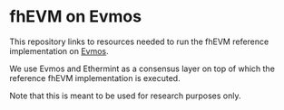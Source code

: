 # fhEVM on Evmos 
This repository links to resources needed to run the fhEVM reference implementation on [Evmos](https://github.com/evmos/evmos).

We use Evmos and Ethermint as a consensus layer on top of which the reference fhEVM implementation is executed. 

Note that this is meant to be used for research purposes only.
